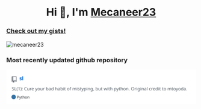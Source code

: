 <h1 align="center">Hi 👋, I'm <a href="https://mecaneer23.net">Mecaneer23</a></h1>

<h3 align="left"><a href="https://gist.github.com/mecaneer23/">Check out my gists!</a></h3>

<img align="center" src="https://github-readme-stats.vercel.app/api/top-langs?username=mecaneer23&show_icons=true&locale=en&layout=compact" alt="mecaneer23" />

<!-- ### [Most recently updated repo](https://mecaneer23.github.io/most-recent-git-commit/link/?user=mecaneer23) -->

<!-- [![Most recently updated repo](https://mecaneer23.github.io/most-recent-git-commit/svg/index.svg?user=mecaneer23)](https://mecaneer23.github.io/most-recent-git-commit/link/?user=mecaneer23) -->

### Most recently updated github repository

[![Most recently updated repo](recent-commit.svg)](https://github.com/mecaneer23/sl)
